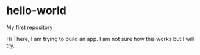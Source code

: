 # hello-world
My first repository

Hi There, I am trying to build an app. I am not sure how this works but I will try.

